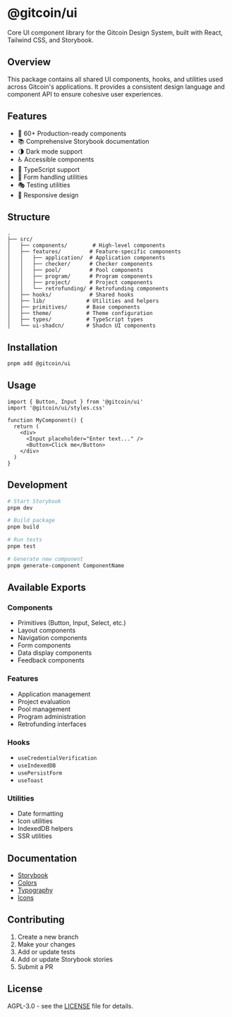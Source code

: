 # @gitcoin/ui

Core UI component library for the Gitcoin Design System, built with React, Tailwind CSS, and Storybook.

## Overview

This package contains all shared UI components, hooks, and utilities used across Gitcoin's applications. It provides a consistent design language and component API to ensure cohesive user experiences.

## Features

- 🎨 60+ Production-ready components
- 📚 Comprehensive Storybook documentation
- 🌗 Dark mode support
- ♿️ Accessible components
- 🎯 TypeScript support
- 🔄 Form handling utilities
- 🎭 Testing utilities
- 📱 Responsive design

## Structure

```
.
├── src/
│   ├── components/        # High-level components
│   ├── features/         # Feature-specific components
│   │   ├── application/  # Application components
│   │   ├── checker/      # Checker components
│   │   ├── pool/         # Pool components
│   │   ├── program/      # Program components
│   │   ├── project/      # Project components
│   │   └── retrofunding/ # Retrofunding components
│   ├── hooks/            # Shared hooks
│   ├── lib/             # Utilities and helpers
│   ├── primitives/      # Base components
│   ├── theme/           # Theme configuration
│   ├── types/           # TypeScript types
│   └── ui-shadcn/       # Shadcn UI components
```

## Installation

```bash
pnpm add @gitcoin/ui
```

## Usage

```tsx
import { Button, Input } from '@gitcoin/ui'
import '@gitcoin/ui/styles.css'

function MyComponent() {
  return (
    <div>
      <Input placeholder="Enter text..." />
      <Button>Click me</Button>
    </div>
  )
}
```

## Development

```bash
# Start Storybook
pnpm dev

# Build package
pnpm build

# Run tests
pnpm test

# Generate new component
pnpm generate-component ComponentName
```

## Available Exports

### Components

- Primitives (Button, Input, Select, etc.)
- Layout components
- Navigation components
- Form components
- Data display components
- Feedback components

### Features

- Application management
- Project evaluation
- Pool management
- Program administration
- Retrofunding interfaces

### Hooks

- `useCredentialVerification`
- `useIndexedDB`
- `usePersistForm`
- `useToast`

### Utilities

- Date formatting
- Icon utilities
- IndexedDB helpers
- SSR utilities

## Documentation

- [Storybook](https://ui.gitcoin.co)
- [Colors](./src/docs/colors.mdx)
- [Typography](./src/docs/typography.mdx)
- [Icons](./src/docs/icons.mdx)

## Contributing

1. Create a new branch
2. Make your changes
3. Add or update tests
4. Add or update Storybook stories
5. Submit a PR

## License

AGPL-3.0 - see the [LICENSE](../../LICENSE) file for details.
